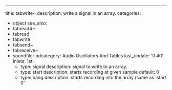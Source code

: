 ---
title: tabwrite~
description: write a signal in an array.
categories:
- object
see_also:
- tabread4~
- tabread
- tabwrite
- tabsend~
- tabreceive~
- soundfiler
pdcategory: Audio Oscillators And Tables
last_update: '0.40'
inlets:
  1st:
  - type: signal
    description: signal to write to an array.
  - type: start <float>
    description: starts recording at given sample 
  default: 0
  - type: bang
    description: starts recording into the array (same as 'start 0'